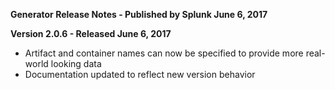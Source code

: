 **Generator Release Notes - Published by Splunk June 6, 2017**


**Version 2.0.6 - Released June 6, 2017**

* Artifact and container names can now be specified to provide more real-world looking data
* Documentation updated to reflect new version behavior
